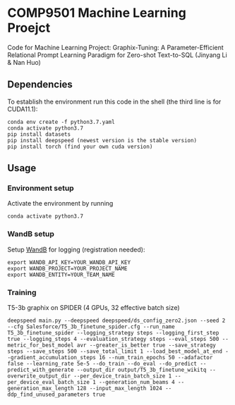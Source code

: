 # COMP9501 Machine Learning Proejct


Code for Machine Learning Project: Graphix-Tuning: A Parameter-Efficient Relational Prompt Learning Paradigm for Zero-shot Text-to-SQL (Jinyang Li & Nan Huo)




## Dependencies

To establish the environment run this code in the shell (the third line is for CUDA11.1):

``````
conda env create -f python3.7.yaml
conda activate python3.7
pip install datasets
pip install deepspeed (newest version is the stable version)
pip install torch (find your own cuda version)
``````



## Usage

### Environment setup
Activate the environment by running
``````shell
conda activate python3.7
``````

### WandB setup

Setup [WandB](https://wandb.ai/) for logging (registration needed):
``````shell
export WANDB_API_KEY=YOUR_WANDB_API_KEY
export WANDB_PROJECT=YOUR_PROJECT_NAME
export WANDB_ENTITY=YOUR_TEAM_NAME
``````

### Training



T5-3b graphix on SPIDER (4 GPUs, 32 effective batch size)
``````shell
deepspeed main.py --deepspeed deepspeed/ds_config_zero2.json --seed 2 --cfg Salesforce/T5_3b_finetune_spider.cfg --run_name T5_3b_finetune_spider --logging_strategy steps --logging_first_step true --logging_steps 4 --evaluation_strategy steps --eval_steps 500 --metric_for_best_model avr --greater_is_better true --save_strategy steps --save_steps 500 --save_total_limit 1 --load_best_model_at_end --gradient_accumulation_steps 16 --num_train_epochs 50 --adafactor false --learning_rate 5e-5 --do_train --do_eval --do_predict --predict_with_generate --output_dir output/T5_3b_finetune_wikitq --overwrite_output_dir --per_device_train_batch_size 1 --per_device_eval_batch_size 1 --generation_num_beams 4 --generation_max_length 128 --input_max_length 1024 --ddp_find_unused_parameters true
``````




